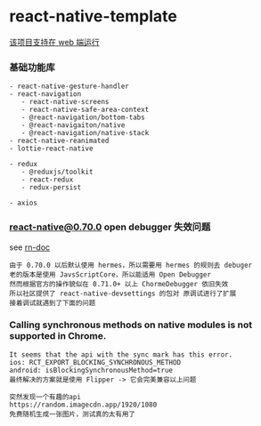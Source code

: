 # react-native-template

[该项目支持在 web 端运行](https://github.com/little-buddy/react-native-template/tree/web)

### 基础功能库

```
- react-native-gesture-handler
- react-navigation
   - react-native-screens
   - react-native-safe-area-context
   - @react-navigation/bottom-tabs
   - @react-navigaiton/native
   - @react-navigation/native-stack
- react-native-reanimated
- lottie-react-native
```

```
- redux
   - @reduxjs/toolkit
   - react-redux
   - redux-persist
```

```
- axios
```

### react-native@0.70.0 open debugger 失效问题

see [rn-doc](https://reactnative.dev/docs/hermes#debugging-js-on-hermes-using-google-chromes-devtools)

```
由于 0.70.0 以后默认使用 hermes，所以需要用 hermes 的规则去 debuger
老的版本是使用 JavsScriptCore，所以能适用 Open Debugger
然而根据官方的操作貌似在 0.71.0+ 以上 ChormeDebugger 依旧失效
所以社区提供了 react-native-devsettings 的包对 原调试进行了扩展
接着调试就遇到了下面的问题
```

### Calling synchronous methods on native modules is not supported in Chrome.

```
It seems that the api with the sync mark has this error.
ios: RCT_EXPORT_BLOCKING_SYNCHRONOUS_METHOD
android: isBlockingSynchronousMethod=true
最终解决的方案就是使用 Flipper -> 它会完美兼容以上问题
```

```
突然发现一个有趣的api
https://random.imagecdn.app/1920/1080
免费随机生成一张图片，测试真的太有用了
```
